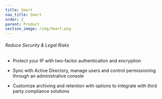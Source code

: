 ```yaml
---
title: Smart
nav_title: Smart
order: 2
parent: Product
section_image: /img/Smart.png
---
```



###### Reduce Security & Legal Risks

* Protect your IP with two-factor authentication and encryption

* Sync with Active Directory, manage users and control permissioning through an administrative console&nbsp;

* Customize archiving and retention with options to integrate with third party compliance solutions